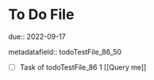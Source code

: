 # To Do File

due:: 2022-09-17

metadatafield:: todoTestFile_86_50

- [ ] Task of todoTestFile_86 1 [[Query me]]
